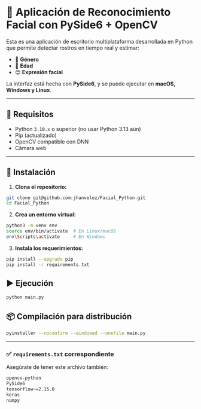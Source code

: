 # 🧠 Aplicación de Reconocimiento Facial con PySide6 + OpenCV

Esta es una aplicación de escritorio multiplataforma desarrollada en Python que permite detectar rostros en tiempo real y estimar:

- 👤 **Género**
- 🎂 **Edad**
- 😊 **Expresión facial**

La interfaz está hecha con **PySide6**, y se puede ejecutar en **macOS, Windows y Linux**.

---

## 🚀 Requisitos

- Python `3.10.x` o superior (no usar Python 3.13 aún)
- Pip (actualizado)
- OpenCV compatible con DNN
- Cámara web

---

## 🔧 Instalación

1. **Clona el repositorio:**

```bash
git clone git@github.com:jhanvelez/Facial_Python.git
cd Facial_Python
```

2. **Crea un entorno virtual:**

```bash
python3 -m venv env
source env/bin/activate  # En Linux/macOS
env\Scripts\activate     # En Windows
```

3. **Instala los requerimientos:**

```bash
pip install --upgrade pip
pip install -r requirements.txt
```

## ▶️ Ejecución

```bash
python main.py
```

## 📦 Compilación para distribución

```bash
pyinstaller --noconfirm --windowed --onefile main.py
```

---

### ✅ `requirements.txt` correspondiente

Asegúrate de tener este archivo también:

```txt
opencv-python
PySide6
tensorflow~=2.15.0
keras
numpy
